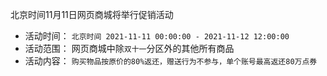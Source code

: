 北京时间11月11日网页商城将举行促销活动

* 活动时间： `北京时间 2021-11-11 00:00:00 - 2021-11-12 12:00:00`
* 活动范围： 网页商城中除`双十一`分区外的其他所有商品
* 活动内容： `购买物品按原价的80%返还，赠送行为不参与，单个账号最高返还80万点券`